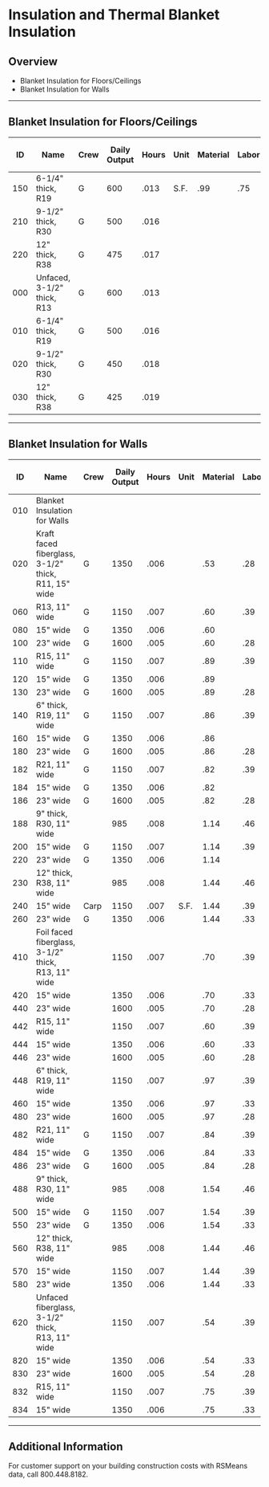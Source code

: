 # Insulation and Thermal Blanket Insulation

## Overview
- Blanket Insulation for Floors/Ceilings
- Blanket Insulation for Walls

---

## Blanket Insulation for Floors/Ceilings

| ID  | Name                                              | Crew | Daily Output | Hours | Unit | Material | Labor | Equipment | Total | Total Incl O&P |
|-------|---------------------------------------------------|-------|--------------|--------|-------|----------|--------|-----------|--------|----------------|
| 150   | 6-1/4" thick, R19                                | G     | 600          | .013   | S.F.  | .99      | .75    |           | 1.74   | 2.21           |
| 210   | 9-1/2" thick, R30                                | G     | 500          | .016   |       |          |        | 1.14      | 2.04   | 2.59           |
| 220   | 12" thick, R38                                   | G     | 475          | .017   |       |          |        | 1.44      | 2.39   | 2.99           |
| 000   | Unfaced, 3-1/2" thick, R13                     | G     | 600          | .013   |       |          |        | .54       | 1.29   | 1.71           |
| 010   | 6-1/4" thick, R19                                | G     | 500          | .016   |       |          |        | .78       | 1.68   | 2.20           |
| 020   | 9-1/2" thick, R30                                | G     | 450          | .018   |       |          |        | 1.13      | 2.13   | 2.73           |
| 030   | 12" thick, R38                                   | G     | 425          | .019   |       |          |        | 1.66      | 2.72   | 3.41           |

---

## Blanket Insulation for Walls

| ID   | Name                                                                 | Crew | Daily Output | Hours | Unit | Material | Labor | Equipment | Total | Total Incl O&P |
|--------|----------------------------------------------------------------------|-------|--------------|--------|-------|----------|--------|-----------|--------|----------------|
| 010    | Blanket Insulation for Walls                                         |       |              |        |       |          |        |           |        |                |
| 020    | Kraft faced fiberglass, 3-1/2" thick, R11, 15" wide                   | G     | 1350         | .006   |       | .53      | .28    |           | .81    | 1.00           |
| 060    | R13, 11" wide                                                        | G     | 1150         | .007   |       | .60      | .39    |           | .99    | 1.24           |
| 080    | 15" wide                                                             | G     | 1350         | .006   |       | .60      |        |           | .93    | 1.16           |
| 100    | 23" wide                                                             | G     | 1600         | .005   |       | .60      | .28    |           | .88    | 1.08           |
| 110    | R15, 11" wide                                                        | G     | 1150         | .007   |       | .89      | .39    |           | 1.28   | 1.56           |
| 120    | 15" wide                                                             | G     | 1350         | .006   |       | .89      |        |           | 1.22   | 1.48           |
| 130    | 23" wide                                                             | G     | 1600         | .005   |       | .89      | .28    |           | 1.17   | 1.40           |
| 140    | 6" thick, R19, 11" wide                                              | G     | 1150         | .007   |       | .86      | .39    |           | 1.25   | 1.53           |
| 160    | 15" wide                                                             | G     | 1350         | .006   |       | .86      |        |           | 1.19   | 1.45           |
| 180    | 23" wide                                                             | G     | 1600         | .005   |       | .86      | .28    |           | 1.14   | 1.37           |
| 182    | R21, 11" wide                                                        | G     | 1150         | .007   |       | .82      | .39    |           | 1.21   | 1.48           |
| 184    | 15" wide                                                             | G     | 1350         | .006   |       | .82      |        |           | 1.15   | 1.40           |
| 186    | 23" wide                                                             | G     | 1600         | .005   |       | .82      | .28    |           | 1.10   | 1.32           |
| 188    | 9" thick, R30, 11" wide                                               |       | 985          | .008   |       | 1.14     | .46    |           | 1.60   | 1.93           |
| 200    | 15" wide                                                             | G     | 1150         | .007   |       | 1.14     | .39    |           | 1.53   | 1.83           |
| 220    | 23" wide                                                             | G     | 1350         | .006   |       | 1.14     |        |           | 1.47   | 1.75           |
| 230    | 12" thick, R38, 11" wide                                               |       | 985          | .008   |       | 1.44     | .46    |           | 1.90   | 2.26           |
| 240    | 15" wide                                                             | Carp  | 1150         | .007   | S.F.  | 1.44     | .39    |           | 1.83   | 2.16           |
| 260    | 23" wide                                                             | G     | 1350         | .006   |       | 1.44     | .33    |           | 1.77   | 2.08           |
| 410    | Foil faced fiberglass, 3-1/2" thick, R13, 11" wide                     |       | 1150         | .007   |       | .70      | .39    |           | 1.09   | 1.35           |
| 420    | 15" wide                                                             |       | 1350         | .006   |       | .70      | .33    |           | 1.03   | 1.27           |
| 440    | 23" wide                                                             |       | 1600         | .005   |       | .70      | .28    |           | .98    | 1.19           |
| 442    | R15, 11" wide                                                        |       | 1150         | .007   |       | .60      | .39    |           | .99    | 1.24           |
| 444    | 15" wide                                                             |       | 1350         | .006   |       | .60      | .33    |           | .93    | 1.16           |
| 446    | 23" wide                                                             |       | 1600         | .005   |       | .60      | .28    |           | .88    | 1.08           |
| 448    | 6" thick, R19, 11" wide                                               |       | 1150         | .007   |       | .97      | .39    |           | 1.36   | 1.65           |
| 460    | 15" wide                                                             |       | 1350         | .006   |       | .97      | .33    |           | 1.30   | 1.57           |
| 480    | 23" wide                                                             |       | 1600         | .005   |       | .97      | .28    |           | 1.25   | 1.49           |
| 482    | R21, 11" wide                                                        | G     | 1150         | .007   |       | .84      | .39    |           | 1.23   | 1.50           |
| 484    | 15" wide                                                             | G     | 1350         | .006   |       | .84      | .33    |           | 1.17   | 1.42           |
| 486    | 23" wide                                                             | G     | 1600         | .005   |       | .84      | .28    |           | 1.12   | 1.34           |
| 488    | 9" thick, R30, 11" wide                                               |       | 985          | .008   |       | 1.54     | .46    |           | 2.00   | 2.37           |
| 500    | 15" wide                                                             | G     | 1150         | .007   |       | 1.54     | .39    |           | 1.93   | 2.27           |
| 550    | 23" wide                                                             | G     | 1350         | .006   |       | 1.54     | .33    |           | 1.87   | 2.19           |
| 560    | 12" thick, R38, 11" wide                                               |       | 985          | .008   |       | 1.44     | .46    |           | 1.90   | 2.26           |
| 570    | 15" wide                                                             |       | 1150         | .007   |       | 1.44     | .39    |           | 1.83   | 2.16           |
| 580    | 23" wide                                                             |       | 1350         | .006   |       | 1.44     | .33    |           | 1.77   | 2.08           |
| 620    | Unfaced fiberglass, 3-1/2" thick, R13, 11" wide                        |       | 1150         | .007   |       | .54      | .39    |           | .93    | 1.17           |
| 820    | 15" wide                                                             |       | 1350         | .006   |       | .54      | .33    |           | .87    | 1.09           |
| 830    | 23" wide                                                             |       | 1600         | .005   |       | .54      | .28    |           | .82    | 1.01           |
| 832    | R15, 11" wide                                                        |       | 1150         | .007   |       | .75      | .39    |           | 1.14   | 1.41           |
| 834    | 15" wide                                                             |       | 1350         | .006   |       | .75      | .33    |           | 1.08   | 1.33           |

---

## Additional Information
For customer support on your building construction costs with RSMeans data, call 800.448.8182.
